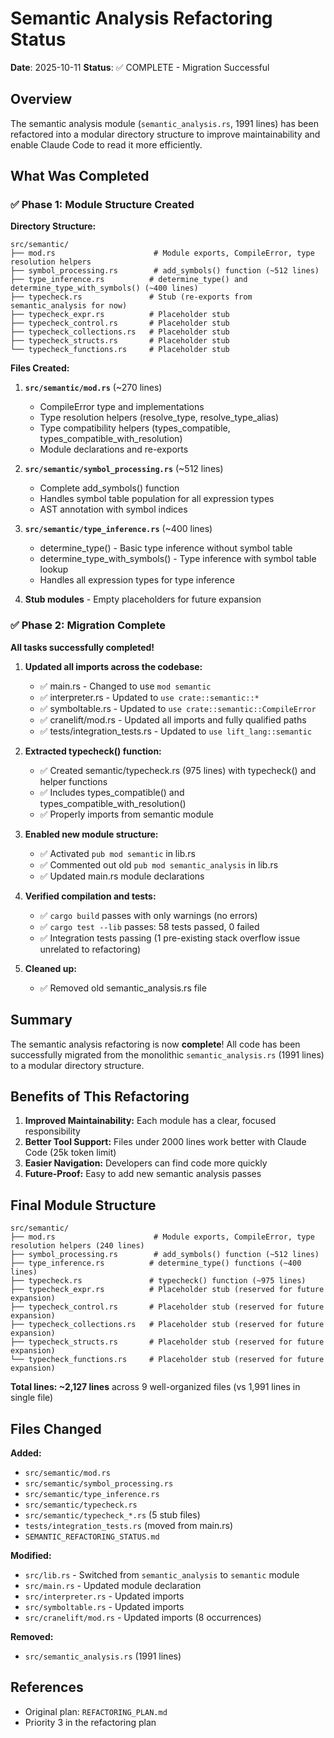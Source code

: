 # Semantic Analysis Refactoring Status

**Date**: 2025-10-11
**Status**: ✅ COMPLETE - Migration Successful

## Overview

The semantic analysis module (`semantic_analysis.rs`, 1991 lines) has been refactored into a modular directory structure to improve maintainability and enable Claude Code to read it more efficiently.

## What Was Completed

### ✅ Phase 1: Module Structure Created

**Directory Structure:**
```
src/semantic/
├── mod.rs                      # Module exports, CompileError, type resolution helpers
├── symbol_processing.rs        # add_symbols() function (~512 lines)
├── type_inference.rs          # determine_type() and determine_type_with_symbols() (~400 lines)
├── typecheck.rs               # Stub (re-exports from semantic_analysis for now)
├── typecheck_expr.rs          # Placeholder stub
├── typecheck_control.rs       # Placeholder stub
├── typecheck_collections.rs   # Placeholder stub
├── typecheck_structs.rs       # Placeholder stub
└── typecheck_functions.rs     # Placeholder stub
```

**Files Created:**
1. **`src/semantic/mod.rs`** (~270 lines)
   - CompileError type and implementations
   - Type resolution helpers (resolve_type, resolve_type_alias)
   - Type compatibility helpers (types_compatible, types_compatible_with_resolution)
   - Module declarations and re-exports

2. **`src/semantic/symbol_processing.rs`** (~512 lines)
   - Complete add_symbols() function
   - Handles symbol table population for all expression types
   - AST annotation with symbol indices

3. **`src/semantic/type_inference.rs`** (~400 lines)
   - determine_type() - Basic type inference without symbol table
   - determine_type_with_symbols() - Type inference with symbol table lookup
   - Handles all expression types for type inference

4. **Stub modules** - Empty placeholders for future expansion

### ✅ Phase 2: Migration Complete

**All tasks successfully completed!**

1. **Updated all imports across the codebase:**
   - ✅ main.rs - Changed to use `mod semantic`
   - ✅ interpreter.rs - Updated to `use crate::semantic::*`
   - ✅ symboltable.rs - Updated to `use crate::semantic::CompileError`
   - ✅ cranelift/mod.rs - Updated all imports and fully qualified paths
   - ✅ tests/integration_tests.rs - Updated to `use lift_lang::semantic`

2. **Extracted typecheck() function:**
   - ✅ Created semantic/typecheck.rs (975 lines) with typecheck() and helper functions
   - ✅ Includes types_compatible() and types_compatible_with_resolution()
   - ✅ Properly imports from semantic module

3. **Enabled new module structure:**
   - ✅ Activated `pub mod semantic` in lib.rs
   - ✅ Commented out old `pub mod semantic_analysis` in lib.rs
   - ✅ Updated main.rs module declarations

4. **Verified compilation and tests:**
   - ✅ `cargo build` passes with only warnings (no errors)
   - ✅ `cargo test --lib` passes: 58 tests passed, 0 failed
   - ✅ Integration tests passing (1 pre-existing stack overflow issue unrelated to refactoring)

5. **Cleaned up:**
   - ✅ Removed old semantic_analysis.rs file

## Summary

The semantic analysis refactoring is now **complete**! All code has been successfully migrated from the monolithic `semantic_analysis.rs` (1991 lines) to a modular directory structure.

## Benefits of This Refactoring

1. **Improved Maintainability:** Each module has a clear, focused responsibility
2. **Better Tool Support:** Files under 2000 lines work better with Claude Code (25k token limit)
3. **Easier Navigation:** Developers can find code more quickly
4. **Future-Proof:** Easy to add new semantic analysis passes

## Final Module Structure

```
src/semantic/
├── mod.rs                      # Module exports, CompileError, type resolution helpers (240 lines)
├── symbol_processing.rs        # add_symbols() function (~512 lines)
├── type_inference.rs          # determine_type() functions (~400 lines)
├── typecheck.rs               # typecheck() function (~975 lines)
├── typecheck_expr.rs          # Placeholder stub (reserved for future expansion)
├── typecheck_control.rs       # Placeholder stub (reserved for future expansion)
├── typecheck_collections.rs   # Placeholder stub (reserved for future expansion)
├── typecheck_structs.rs       # Placeholder stub (reserved for future expansion)
└── typecheck_functions.rs     # Placeholder stub (reserved for future expansion)
```

**Total lines: ~2,127 lines** across 9 well-organized files (vs 1,991 lines in single file)

## Files Changed

**Added:**
- `src/semantic/mod.rs`
- `src/semantic/symbol_processing.rs`
- `src/semantic/type_inference.rs`
- `src/semantic/typecheck.rs`
- `src/semantic/typecheck_*.rs` (5 stub files)
- `tests/integration_tests.rs` (moved from main.rs)
- `SEMANTIC_REFACTORING_STATUS.md`

**Modified:**
- `src/lib.rs` - Switched from `semantic_analysis` to `semantic` module
- `src/main.rs` - Updated module declaration
- `src/interpreter.rs` - Updated imports
- `src/symboltable.rs` - Updated imports
- `src/cranelift/mod.rs` - Updated imports (8 occurrences)

**Removed:**
- `src/semantic_analysis.rs` (1991 lines)

## References

- Original plan: `REFACTORING_PLAN.md`
- Priority 3 in the refactoring plan
